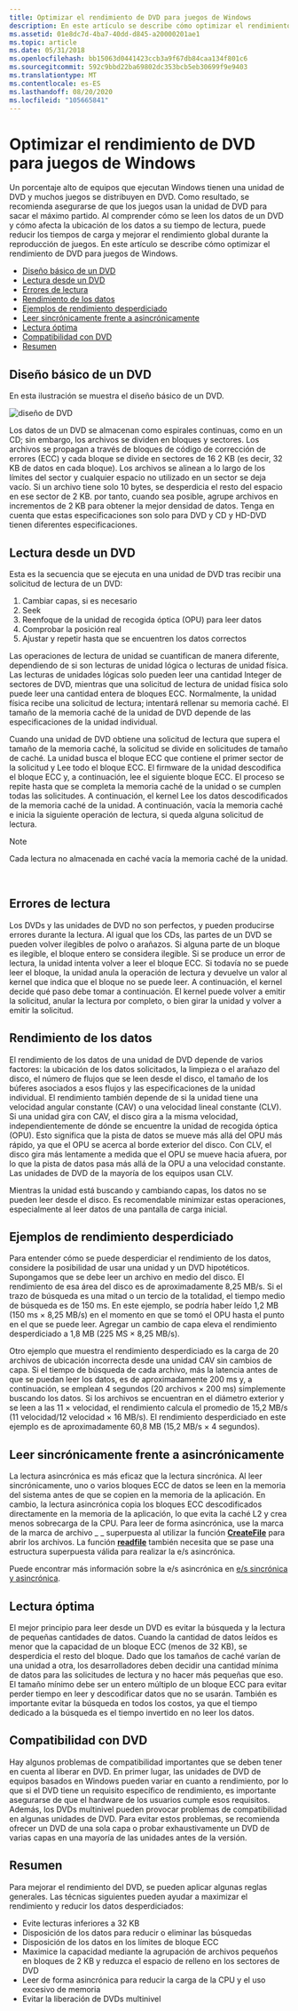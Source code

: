 ```yaml
---
title: Optimizar el rendimiento de DVD para juegos de Windows
description: En este artículo se describe cómo optimizar el rendimiento de DVD para juegos de Windows.
ms.assetid: 01e8dc7d-4ba7-40dd-d845-a20000201ae1
ms.topic: article
ms.date: 05/31/2018
ms.openlocfilehash: bb15063d0441423ccb3a9f67db84caa134f801c6
ms.sourcegitcommit: 592c9bbd22ba69802dc353bcb5eb30699f9e9403
ms.translationtype: MT
ms.contentlocale: es-ES
ms.lasthandoff: 08/20/2020
ms.locfileid: "105665841"
---
```

# <a name="optimizing-dvd-performance-for-windows-games"></a>Optimizar el rendimiento de DVD para juegos de Windows

Un porcentaje alto de equipos que ejecutan Windows tienen una unidad de DVD y muchos juegos se distribuyen en DVD. Como resultado, se recomienda asegurarse de que los juegos usan la unidad de DVD para sacar el máximo partido. Al comprender cómo se leen los datos de un DVD y cómo afecta la ubicación de los datos a su tiempo de lectura, puede reducir los tiempos de carga y mejorar el rendimiento global durante la reproducción de juegos. En este artículo se describe cómo optimizar el rendimiento de DVD para juegos de Windows.

-   [Diseño básico de un DVD](#basic-layout-of-a-dvd)
-   [Lectura desde un DVD](#reading-from-a-dvd)
-   [Errores de lectura](#reading-errors)
-   [Rendimiento de los datos](#data-throughput)
-   [Ejemplos de rendimiento desperdiciado](#examples-of-wasted-throughput)
-   [Leer sincrónicamente frente a asincrónicamente](#reading-synchronously-vs-asynchronously)
-   [Lectura óptima](#reading-optimally)
-   [Compatibilidad con DVD](#dvd-compatibility)
-   [Resumen](#summary)

## <a name="basic-layout-of-a-dvd"></a>Diseño básico de un DVD

En esta ilustración se muestra el diseño básico de un DVD.

![diseño de DVD](images/dvdsector.png)

Los datos de un DVD se almacenan como espirales continuas, como en un CD; sin embargo, los archivos se dividen en bloques y sectores. Los archivos se propagan a través de bloques de código de corrección de errores (ECC) y cada bloque se divide en sectores de 16 2 KB (es decir, 32 KB de datos en cada bloque). Los archivos se alinean a lo largo de los límites del sector y cualquier espacio no utilizado en un sector se deja vacío. Si un archivo tiene solo 10 bytes, se desperdicia el resto del espacio en ese sector de 2 KB. por tanto, cuando sea posible, agrupe archivos en incrementos de 2 KB para obtener la mejor densidad de datos. Tenga en cuenta que estas especificaciones son solo para DVD y CD y HD-DVD tienen diferentes especificaciones.

## <a name="reading-from-a-dvd"></a>Lectura desde un DVD

Esta es la secuencia que se ejecuta en una unidad de DVD tras recibir una solicitud de lectura de un DVD:

1.  Cambiar capas, si es necesario
2.  Seek
3.  Reenfoque de la unidad de recogida óptica (OPU) para leer datos
4.  Comprobar la posición real
5.  Ajustar y repetir hasta que se encuentren los datos correctos

Las operaciones de lectura de unidad se cuantifican de manera diferente, dependiendo de si son lecturas de unidad lógica o lecturas de unidad física. Las lecturas de unidades lógicas solo pueden leer una cantidad Integer de sectores de DVD, mientras que una solicitud de lectura de unidad física solo puede leer una cantidad entera de bloques ECC. Normalmente, la unidad física recibe una solicitud de lectura; intentará rellenar su memoria caché. El tamaño de la memoria caché de la unidad de DVD depende de las especificaciones de la unidad individual.

Cuando una unidad de DVD obtiene una solicitud de lectura que supera el tamaño de la memoria caché, la solicitud se divide en solicitudes de tamaño de caché. La unidad busca el bloque ECC que contiene el primer sector de la solicitud y Lee todo el bloque ECC. El firmware de la unidad descodifica el bloque ECC y, a continuación, lee el siguiente bloque ECC. El proceso se repite hasta que se completa la memoria caché de la unidad o se cumplen todas las solicitudes. A continuación, el kernel Lee los datos descodificados de la memoria caché de la unidad. A continuación, vacía la memoria caché e inicia la siguiente operación de lectura, si queda alguna solicitud de lectura.

> [!Note]  
> Cada lectura no almacenada en caché vacía la memoria caché de la unidad.

 

## <a name="reading-errors"></a>Errores de lectura

Los DVDs y las unidades de DVD no son perfectos, y pueden producirse errores durante la lectura. Al igual que los CDs, las partes de un DVD se pueden volver ilegibles de polvo o arañazos. Si alguna parte de un bloque es ilegible, el bloque entero se considera ilegible. Si se produce un error de lectura, la unidad intenta volver a leer el bloque ECC. Si todavía no se puede leer el bloque, la unidad anula la operación de lectura y devuelve un valor al kernel que indica que el bloque no se puede leer. A continuación, el kernel decide qué paso debe tomar a continuación. El kernel puede volver a emitir la solicitud, anular la lectura por completo, o bien girar la unidad y volver a emitir la solicitud.

## <a name="data-throughput"></a>Rendimiento de los datos

El rendimiento de los datos de una unidad de DVD depende de varios factores: la ubicación de los datos solicitados, la limpieza o el arañazo del disco, el número de flujos que se leen desde el disco, el tamaño de los búferes asociados a esos flujos y las especificaciones de la unidad individual. El rendimiento también depende de si la unidad tiene una velocidad angular constante (CAV) o una velocidad lineal constante (CLV). Si una unidad gira con CAV, el disco gira a la misma velocidad, independientemente de dónde se encuentre la unidad de recogida óptica (OPU). Esto significa que la pista de datos se mueve más allá del OPU más rápido, ya que el OPU se acerca al borde exterior del disco. Con CLV, el disco gira más lentamente a medida que el OPU se mueve hacia afuera, por lo que la pista de datos pasa más allá de la OPU a una velocidad constante. Las unidades de DVD de la mayoría de los equipos usan CLV.

Mientras la unidad está buscando y cambiando capas, los datos no se pueden leer desde el disco. Es recomendable minimizar estas operaciones, especialmente al leer datos de una pantalla de carga inicial.

## <a name="examples-of-wasted-throughput"></a>Ejemplos de rendimiento desperdiciado

Para entender cómo se puede desperdiciar el rendimiento de los datos, considere la posibilidad de usar una unidad y un DVD hipotéticos. Supongamos que se debe leer un archivo en medio del disco. El rendimiento de esa área del disco es de aproximadamente 8,25 MB/s. Si el trazo de búsqueda es una mitad o un tercio de la totalidad, el tiempo medio de búsqueda es de 150 ms. En este ejemplo, se podría haber leído 1,2 MB (150 ms × 8,25 MB/s) en el momento en que se tomó el OPU hasta el punto en el que se puede leer. Agregar un cambio de capa eleva el rendimiento desperdiciado a 1,8 MB (225 MS × 8,25 MB/s).

Otro ejemplo que muestra el rendimiento desperdiciado es la carga de 20 archivos de ubicación incorrecta desde una unidad CAV sin cambios de capa. Si el tiempo de búsqueda de cada archivo, más la latencia antes de que se puedan leer los datos, es de aproximadamente 200 ms y, a continuación, se emplean 4 segundos (20 archivos × 200 ms) simplemente buscando los datos. Si los archivos se encuentran en el diámetro exterior y se leen a las 11 × velocidad, el rendimiento calcula el promedio de 15,2 MB/s (11 velocidad/12 velocidad × 16 MB/s). El rendimiento desperdiciado en este ejemplo es de aproximadamente 60,8 MB (15,2 MB/s × 4 segundos).

## <a name="reading-synchronously-vs-asynchronously"></a>Leer sincrónicamente frente a asincrónicamente

La lectura asincrónica es más eficaz que la lectura sincrónica. Al leer sincrónicamente, uno o varios bloques ECC de datos se leen en la memoria del sistema antes de que se copien en la memoria de la aplicación. En cambio, la lectura asincrónica copia los bloques ECC descodificados directamente en la memoria de la aplicación, lo que evita la caché L2 y crea menos sobrecarga de la CPU. Para leer de forma asincrónica, use la marca de la marca de archivo \_ \_ superpuesta al utilizar la función [**CreateFile**](/windows/desktop/api/fileapi/nf-fileapi-createfilea) para abrir los archivos. La función [**readfile**](/windows/desktop/api/fileapi/nf-fileapi-readfile) también necesita que se pase una estructura superpuesta válida para realizar la e/s asincrónica.

Puede encontrar más información sobre la e/s asincrónica en [e/s sincrónica y asincrónica](/windows/desktop/FileIO/synchronous-and-asynchronous-i-o).

## <a name="reading-optimally"></a>Lectura óptima

El mejor principio para leer desde un DVD es evitar la búsqueda y la lectura de pequeñas cantidades de datos. Cuando la cantidad de datos leídos es menor que la capacidad de un bloque ECC (menos de 32 KB), se desperdicia el resto del bloque. Dado que los tamaños de caché varían de una unidad a otra, los desarrolladores deben decidir una cantidad mínima de datos para las solicitudes de lectura y no hacer más pequeñas que eso. El tamaño mínimo debe ser un entero múltiplo de un bloque ECC para evitar perder tiempo en leer y descodificar datos que no se usarán. También es importante evitar la búsqueda en todos los costos, ya que el tiempo dedicado a la búsqueda es el tiempo invertido en no leer los datos.

## <a name="dvd-compatibility"></a>Compatibilidad con DVD

Hay algunos problemas de compatibilidad importantes que se deben tener en cuenta al liberar en DVD. En primer lugar, las unidades de DVD de equipos basados en Windows pueden variar en cuanto a rendimiento, por lo que si el DVD tiene un requisito específico de rendimiento, es importante asegurarse de que el hardware de los usuarios cumple esos requisitos. Además, los DVDs multinivel pueden provocar problemas de compatibilidad en algunas unidades de DVD. Para evitar estos problemas, se recomienda ofrecer un DVD de una sola capa o probar exhaustivamente un DVD de varias capas en una mayoría de las unidades antes de la versión.

## <a name="summary"></a>Resumen

Para mejorar el rendimiento del DVD, se pueden aplicar algunas reglas generales. Las técnicas siguientes pueden ayudar a maximizar el rendimiento y reducir los datos desperdiciados:

-   Evite lecturas inferiores a 32 KB
-   Disposición de los datos para reducir o eliminar las búsquedas
-   Disposición de los datos en los límites de bloque ECC
-   Maximice la capacidad mediante la agrupación de archivos pequeños en bloques de 2 KB y reduzca el espacio de relleno en los sectores de DVD
-   Leer de forma asincrónica para reducir la carga de la CPU y el uso excesivo de memoria
-   Evitar la liberación de DVDs multinivel

 

 